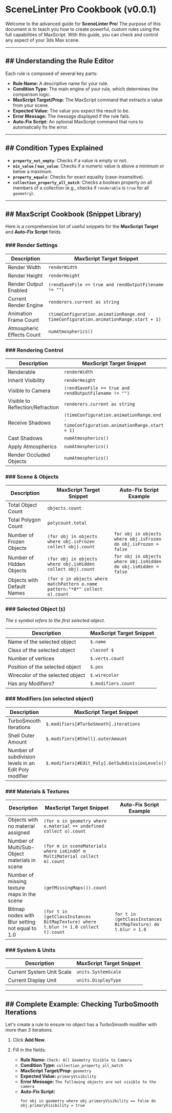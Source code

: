 # SceneLinter Pro Cookbook (v0.0.1)

Welcome to the advanced guide for **SceneLinter Pro**! The purpose of this document is to teach you how to create powerful, custom rules using the full capabilities of MaxScript. With this guide, you can check and control any aspect of your 3ds Max scene.

---
## ## Understanding the Rule Editor

Each rule is composed of several key parts:

* **Rule Name:** A descriptive name for your rule.
* **Condition Type:** The main engine of your rule, which determines the comparison logic.
* **MaxScript Target/Prop:** The MaxScript command that extracts a value from your scene.
* **Expected Value:** The value you expect the result to be.
* **Error Message:** The message displayed if the rule fails.
* **Auto-Fix Script:** An optional MaxScript command that runs to automatically fix the error.

---
## ## Condition Types Explained

* **`property_not_empty`**: Checks if a value is empty or not.
* **`min_value` / `max_value`**: Checks if a numeric value is above a minimum or below a maximum.
* **`property_equals`**: Checks for exact equality (case-insensitive).
* **`collection_property_all_match`**: Checks a boolean property on all members of a collection (e.g., checks if `renderable` is `true` for all `geometry`).

---
## ## MaxScript Cookbook (Snippet Library)

Here is a comprehensive list of useful snippets for the **MaxScript Target** and **Auto-Fix Script** fields.

### ### Render Settings

| Description                | MaxScript Target Snippet                               |
| -------------------------- | ------------------------------------------------------ |
| Render Width               | `renderWidth`                                          |
| Render Height              | `renderHeight`                                         |
| Render Output Enabled      | `(rendSaveFile == true and rendOutputFilename != "")`  |
| Current Render Engine      | `renderers.current as string`                          |
| Animation Frame Count      | `(timeConfiguration.animationRange.end - timeConfiguration.animationRange.start + 1)` |
| Atmospheric Effects Count  | `numAtmospherics()`                                    |

### ### Rendering Control

| Description                | MaxScript Target Snippet                               |
| -------------------------- | ------------------------------------------------------ |
| Renderable                 | `renderWidth`                                          |
| Inherit Visibility         | `renderHeight`                                         |
| Visible to Camera          | `(rendSaveFile == true and rendOutputFilename != "")`  |
| Visible to Reflection/Refraction      | `renderers.current as string`                          |
| Receive Shadows            | `(timeConfiguration.animationRange.end - timeConfiguration.animationRange.start + 1)` |
| Cast Shadows               | `numAtmospherics()`                                    |
| Apply Atmospherics         | `numAtmospherics()`                                    |
| Render Occluded Objects    | `numAtmospherics()`                                    |


### ### Scene & Objects

| Description                        | MaxScript Target Snippet                                       | Auto-Fix Script Example                                           |
| ---------------------------------- | -------------------------------------------------------------- | ----------------------------------------------------------------- |
| Total Object Count                 | `objects.count`                                                |                                                                   |
| Total Polygon Count                | `polycount.total`                                              |                                                                   |
| Number of Frozen Objects           | `(for obj in objects where obj.isFrozen collect obj).count`    | `for obj in objects where obj.isFrozen do obj.isFrozen = false`   |
| Number of Hidden Objects           | `(for obj in objects where obj.isHidden collect obj).count`    | `for obj in objects where obj.isHidden do obj.isHidden = false` |
| Objects with Default Names         | `(for o in objects where matchPattern o.name pattern:"*0*" collect o).count` |                                                                   |

### ### Selected Object (`$`)

*The `$` symbol refers to the first selected object.*

| Description                  | MaxScript Target Snippet               |
| ---------------------------- | -------------------------------------- |
| Name of the selected object  | `$.name`                               |
| Class of the selected object | `classof $`                            |
| Number of vertices           | `$.verts.count`                        |
| Position of the selected object | `$.pos`                                |
| Wirecolor of the selected object | `$.wirecolor`                          |
| Has any Modifiers?           | `$.modifiers.count`                    |

### ### Modifiers (on selected object)

| Description                               | MaxScript Target Snippet                                |
| ----------------------------------------- | ------------------------------------------------------- |
| TurboSmooth Iterations                    | `$.modifiers[#TurboSmooth].iterations`                  |
| Shell Outer Amount                        | `$.modifiers[#Shell].outerAmount`                       |
| Number of subdivision levels in an Edit Poly modifier | `$.modifiers[#Edit_Poly].GetSubdivisionLevels()` |

### ### Materials & Textures

| Description                                      | MaxScript Target Snippet                                 | Auto-Fix Script Example                               |
| ------------------------------------------------ | -------------------------------------------------------- | ----------------------------------------------------- |
| Objects with no material assigned                | `(for o in geometry where o.material == undefined collect o).count` |                                                       |
| Number of Multi/Sub-Object materials in scene    | `(for m in sceneMaterials where isKindOf m MultiMaterial collect m).count` |                                                       |
| Number of missing texture maps in the scene      | `(getMissingMaps()).count`                               |                                                       |
| Bitmap nodes with Blur setting not equal to 1.0  | `(for t in (getClassInstances BitMapTexture) where t.blur != 1.0 collect t).count` | `for t in (getClassInstances BitMapTexture) do t.blur = 1.0` |

### ### System & Units

| Description                | MaxScript Target Snippet                               |
| -------------------------- | ------------------------------------------------------ |
| Current System Unit Scale  | `units.SystemScale`                                    |
| Current Display Unit       | `units.DisplayType`                                    |

---
## ## Complete Example: Checking TurboSmooth Iterations

Let's create a rule to ensure no object has a TurboSmooth modifier with more than 3 iterations.

1.  Click **Add New**.
2.  Fill in the fields:

    * **Rule Name:** `Check: All Geometry Visible to Camera`
    * **Condition Type:** `collection_property_all_match`
    * **MaxScript Target/Prop:** `geometry`
    * **Expected Value:** `primaryVisibility`
    * **Error Message:** `The following objects are not visible to the camera`
    * **Auto-Fix Script:**
        ```maxscript
        for obj in geometry where obj.primaryVisibility == false do obj.primaryVisibility = true
        ```
